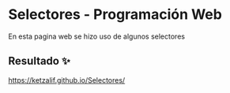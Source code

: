 # Selectores - Programación Web

En esta pagina web se hizo uso de algunos selectores

## Resultado ✨

https://ketzalif.github.io/Selectores/

